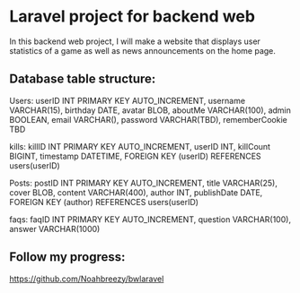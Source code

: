 # **Laravel project for backend web**

In this backend web project, I will make a website that displays user statistics of a game as well as news announcements on the home page.

## **Database table structure:**

Users: 
userID INT PRIMARY KEY AUTO_INCREMENT,
username VARCHAR(15),
birthday DATE,
avatar BLOB,
aboutMe VARCHAR(100),
admin BOOLEAN,
email VARCHAR(),
password VARCHAR(TBD),
rememberCookie TBD

kills:
killID INT PRIMARY KEY AUTO_INCREMENT,
userID INT,
killCount BIGINT,
timestamp DATETIME,
FOREIGN KEY (userID) REFERENCES users(userID)

Posts:
postID INT PRIMARY KEY AUTO_INCREMENT,
title VARCHAR(25),
cover BLOB,
content VARCHAR(400),
author INT,
publishDate DATE,
FOREIGN KEY (author) REFERENCES users(userID)

faqs:
faqID INT PRIMARY KEY AUTO_INCREMENT,
question VARCHAR(100),
answer VARCHAR(1000)

## Follow my progress:

https://github.com/Noahbreezy/bwlaravel